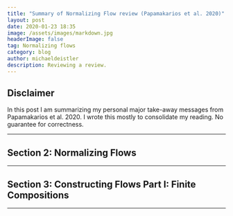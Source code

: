 ```yaml
---
title: "Summary of Normalizing Flow review (Papamakarios et al. 2020)"
layout: post
date: 2020-01-23 18:35
image: /assets/images/markdown.jpg
headerImage: false
tag: Normalizing flows
category: blog
author: michaeldeistler
description: Reviewing a review.
---
```


## Disclaimer
In this post I am summarizing my personal major take-away messages from Papamakarios et al. 2020. I wrote this mostly to consolidate my reading. No guarantee for correctness.

---

## Section 2: Normalizing Flows



---

## Section 3: Constructing Flows Part I: Finite Compositions



---

